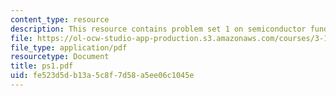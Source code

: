 ```yaml
---
content_type: resource
description: This resource contains problem set 1 on semiconductor fundamentals.
file: https://ol-ocw-studio-app-production.s3.amazonaws.com/courses/3-15-electrical-optical-magnetic-materials-and-devices-fall-2006/fe523d5db13a5c8f7d58a5ee06c1045e_ps1.pdf
file_type: application/pdf
resourcetype: Document
title: ps1.pdf
uid: fe523d5d-b13a-5c8f-7d58-a5ee06c1045e
---
```

